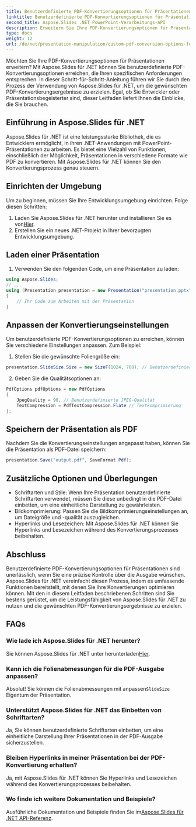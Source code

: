```yaml
---
title: Benutzerdefinierte PDF-Konvertierungsoptionen für Präsentationen
linktitle: Benutzerdefinierte PDF-Konvertierungsoptionen für Präsentationen
second_title: Aspose.Slides .NET PowerPoint-Verarbeitungs-API
description: Erweitern Sie Ihre PDF-Konvertierungsoptionen für Präsentationen mit Aspose.Slides für .NET. In dieser Schritt-für-Schritt-Anleitung erfahren Sie, wie Sie benutzerdefinierte PDF-Konvertierungseinstellungen erreichen und so eine präzise Kontrolle über Ihre Ausgabe gewährleisten. Optimieren Sie noch heute Ihre Präsentationskonvertierungen.
type: docs
weight: 12
url: /de/net/presentation-manipulation/custom-pdf-conversion-options-for-presentations/
---
```


Möchten Sie Ihre PDF-Konvertierungsoptionen für Präsentationen erweitern? Mit Aspose.Slides für .NET können Sie benutzerdefinierte PDF-Konvertierungsoptionen erreichen, die Ihren spezifischen Anforderungen entsprechen. In dieser Schritt-für-Schritt-Anleitung führen wir Sie durch den Prozess der Verwendung von Aspose.Slides für .NET, um die gewünschten PDF-Konvertierungsergebnisse zu erzielen. Egal, ob Sie Entwickler oder Präsentationsbegeisterter sind, dieser Leitfaden liefert Ihnen die Einblicke, die Sie brauchen.

## Einführung in Aspose.Slides für .NET

Aspose.Slides für .NET ist eine leistungsstarke Bibliothek, die es Entwicklern ermöglicht, in ihren .NET-Anwendungen mit PowerPoint-Präsentationen zu arbeiten. Es bietet eine Vielzahl von Funktionen, einschließlich der Möglichkeit, Präsentationen in verschiedene Formate wie PDF zu konvertieren. Mit Aspose.Slides für .NET können Sie den Konvertierungsprozess genau steuern.

## Einrichten der Umgebung

Um zu beginnen, müssen Sie Ihre Entwicklungsumgebung einrichten. Folge diesen Schritten:

1.  Laden Sie Aspose.Slides für .NET herunter und installieren Sie es von[Hier](https://releases.aspose.com/slides/net/).
2. Erstellen Sie ein neues .NET-Projekt in Ihrer bevorzugten Entwicklungsumgebung.

## Laden einer Präsentation

1. Verwenden Sie den folgenden Code, um eine Präsentation zu laden:

```csharp
using Aspose.Slides;
// ...
using (Presentation presentation = new Presentation("presentation.pptx"))
{
    // Ihr Code zum Arbeiten mit der Präsentation
}
```

## Anpassen der Konvertierungseinstellungen

Um benutzerdefinierte PDF-Konvertierungsoptionen zu erreichen, können Sie verschiedene Einstellungen anpassen. Zum Beispiel:

1. Stellen Sie die gewünschte Foliengröße ein:

```csharp
presentation.SlideSize.Size = new SizeF(1024, 768); // Benutzerdefiniertes Format
```

2. Geben Sie die Qualitätsoptionen an:

```csharp
PdfOptions pdfOptions = new PdfOptions
{
    JpegQuality = 90, // Benutzerdefinierte JPEG-Qualität
    TextCompression = PdfTextCompression.Flate // Textkomprimierung
};
```

## Speichern der Präsentation als PDF

Nachdem Sie die Konvertierungseinstellungen angepasst haben, können Sie die Präsentation als PDF-Datei speichern:

```csharp
presentation.Save("output.pdf", SaveFormat.Pdf);
```

## Zusätzliche Optionen und Überlegungen

- Schriftarten und Stile: Wenn Ihre Präsentation benutzerdefinierte Schriftarten verwendet, müssen Sie diese unbedingt in die PDF-Datei einbetten, um eine einheitliche Darstellung zu gewährleisten.
- Bildkomprimierung: Passen Sie die Bildkomprimierungseinstellungen an, um Dateigröße und -qualität auszugleichen.
- Hyperlinks und Lesezeichen: Mit Aspose.Slides für .NET können Sie Hyperlinks und Lesezeichen während des Konvertierungsprozesses beibehalten.

## Abschluss

Benutzerdefinierte PDF-Konvertierungsoptionen für Präsentationen sind unerlässlich, wenn Sie eine präzise Kontrolle über die Ausgabe wünschen. Aspose.Slides für .NET vereinfacht diesen Prozess, indem es umfassende Funktionen bereitstellt, mit denen Sie Ihre Konvertierungen optimieren können. Mit den in diesem Leitfaden beschriebenen Schritten sind Sie bestens gerüstet, um die Leistungsfähigkeit von Aspose.Slides für .NET zu nutzen und die gewünschten PDF-Konvertierungsergebnisse zu erzielen.


## FAQs

### Wie lade ich Aspose.Slides für .NET herunter?

 Sie können Aspose.Slides für .NET unter herunterladen[Hier](https://releases.aspose.com/slides/net/).

### Kann ich die Folienabmessungen für die PDF-Ausgabe anpassen?

Absolut! Sie können die Folienabmessungen mit anpassen`SlideSize` Eigentum der Präsentation.

### Unterstützt Aspose.Slides für .NET das Einbetten von Schriftarten?

Ja, Sie können benutzerdefinierte Schriftarten einbetten, um eine einheitliche Darstellung Ihrer Präsentationen in der PDF-Ausgabe sicherzustellen.

### Bleiben Hyperlinks in meiner Präsentation bei der PDF-Konvertierung erhalten?

Ja, mit Aspose.Slides für .NET können Sie Hyperlinks und Lesezeichen während des Konvertierungsprozesses beibehalten.

### Wo finde ich weitere Dokumentation und Beispiele?

 Ausführliche Dokumentation und Beispiele finden Sie im[Aspose.Slides für .NET API-Referenz](https://reference.aspose.com/slides/net/).